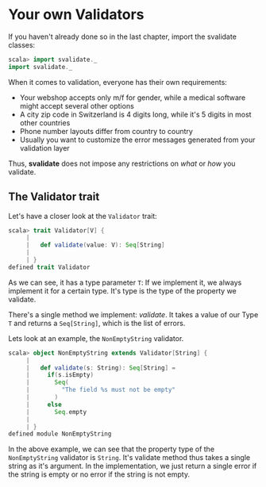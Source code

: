 # Your own Validators

If you haven't already done so in the last chapter, import the svalidate classes:

```scala
scala> import svalidate._
import svalidate._
```

When it comes to validation, everyone has their own requirements:

* Your webshop accepts only m/f for gender, while a medical software might accept several other options
* A city zip code in Switzerland is 4 digits long, while it's 5 digits in most other countries
* Phone number layouts differ from country to country
* Usually you want to customize the error messages generated from your validation layer

Thus, **svalidate** does not impose any restrictions on *what* or *how* you validate.

## The Validator trait

Let's have a closer look at the `Validator` trait:

```scala
scala> trait Validator[V] {
     | 
     |   def validate(value: V): Seq[String]
     | 
     | }
defined trait Validator
```

As we can see, it has a type parameter `T`: If we implement it, we always implement it for a certain type. It's type is the
type of the property we validate.

There's a single method we implement: *validate*. It takes a value of our Type `T` and returns a `Seq[String]`,
which is the list of errors.

Lets look at an example, the `NonEmptyString` validator.

```scala
scala> object NonEmptyString extends Validator[String] {
     | 
     |   def validate(s: String): Seq[String] =
     |     if(s.isEmpty)
     |       Seq(
     |         "The field %s must not be empty"
     |       )
     |     else
     |       Seq.empty
     | 
     | }
defined module NonEmptyString
```

In the above example, we can see that the property type of the `NonEmptyString` validator is `String`. 
It's validate method thus takes a single string as it's argument. In the implementation, we just return
a single error if the string is empty or no error if the string is not empty.

